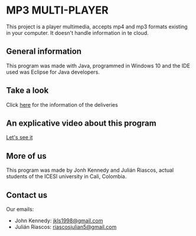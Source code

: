 # MP3 MULTI-PLAYER

This project is a player multimedia, accepts mp4 and mp3 formats existing in your computer. It doesn't handle information in te cloud. 

## General information

This program was made with Java, programmed in Windows 10 and the IDE used was Eclipse for Java developers. 

## Take a look
Click [here](https://drive.google.com/drive/folders/1V3aesmCJL6l0oIYG_yCXA0SabB1fLeJW?usp=sharing) for the information of the deliveries

## An explicative video about this program
[Let's see it](https://www.youtube.com/watch?v=P7oCHk3t2sg)

## More of us
This program was made by Jonh Kennedy and Julián Riascos, actual students of the ICESI university in Cali, Colombia. 

## Contact us
Our emails:

- John Kennedy: jkls1998@gmail.com
- Julián Riascos: riascosjulian5@gmail.com
